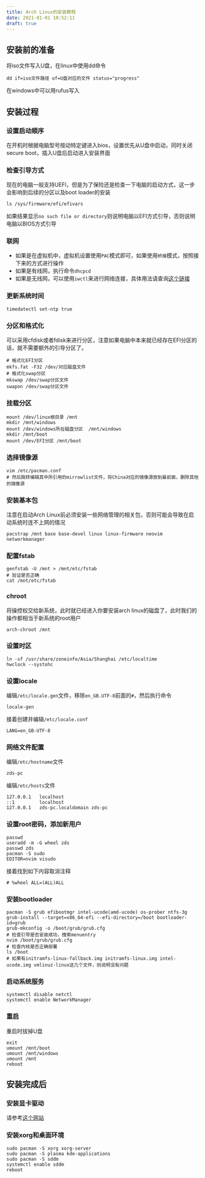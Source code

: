 ```yaml
---
title: Arch Linux的安装教程
date: 2021-01-01 10:52:11
draft: true
---
```


## 安装前的准备

将iso文件写入U盘，在linux中使用dd命令

```
dd if=iso文件路径 of=U盘对应的文件 status="progress"
```

在windows中可以用rufus写入

## 安装过程

### 设置启动顺序

在开机时根据电脑型号按动特定键进入bios，设置优先从U盘中启动，同时关闭secure boot，插入U盘后启动进入安装界面

### 检查引导方式

现在的电脑一般支持UEFI，但是为了保险还是检查一下电脑的启动方式，这一步会影响到后续的分区以及boot loader的安装

```
ls /sys/firmware/efi/efivars
```

如果结果显示`no such file or directory`则说明电脑以EFI方式引导，否则说明电脑以BIOS方式引导

### 联网

+ 如果是在虚拟机中，虚拟机设置使用`PAC`模式即可，如果使用`桥接`模式，按照接下来的方式进行操作
+ 如果是有线网，执行命令`dhcpcd`
+ 如果是无线网，可以使用`iwctl`来进行网络连接，具体用法请查询[这个链接](https://wiki.archlinux.org/index.php/Iwd_)
### 更新系统时间

```
timedatectl set-ntp true
```

### 分区和格式化

可以采用cfdisk或者fdisk来进行分区，注意如果电脑中本来就已经存在EFI分区的话，就不需要额外的引导分区了。

```
# 格式化EFI分区
mkfs.fat -F32 /dev/对应磁盘文件
# 格式化swap分区
mkswap /dev/swap分区文件
swapon /dev/swap分区文件
```

### 挂载分区

```
mount /dev/linux根目录 /mnt
mkdir /mnt/windows
mount /dev/windows所在磁盘分区  /mnt/windows
mkdir /mnt/boot
mount /dev/EFI分区 /mnt/boot
```

### 选择镜像源

```
vim /etc/pacman.conf
# 然后跳转编辑其中所引用的mirrowlist文件，将China对应的镜像源放到最前面，删除其他的镜像源
```

### 安装基本包

注意在启动Arch Linux前必须安装一些网络管理的相关包，否则可能会导致在启动系统时连不上网的情况

```
pacstrap /mnt base base-devel linux linux-firmware neovim networkmanager
```

### 配置fstab

```
genfstab -U /mnt > /mnt/etc/fstab
# 验证是否正确
cat /mnt/etc/fstab
```

### chroot

将操控权交给新系统，此时就已经进入你要安装arch linux的磁盘了，此时我们的操作都相当于新系统的root用户

```
arch-chroot /mnt
```

### 设置时区

```
ln -sf /usr/share/zoneinfo/Asia/Shanghai /etc/localtime
hwclock --systohc
```

### 设置locale

编辑`/etc/locale.gen`文件，移除`en_GB.UTF-8`前面的`#`，然后执行命令

```
locale-gen
```

接着创建并编辑`/etc/locale.conf`

```
LANG=en_GB-UTF-8
```
### 网络文件配置

编辑`/etc/hostname`文件

```
zds-pc
```

编辑`/etc/hosts`文件

```
127.0.0.1   localhost
::1         localhost
127.0.0.1   zds-pc.localdomain zds-pc
```

### 设置root密码，添加新用户

```
passwd
useradd -m -G wheel zds
passwd zds
pacman -S sudo
EDITOR=nvim visudo
```

接着找到如下内容取消注释

```
# %wheel ALL=(ALL)ALL
```

### 安装bootloader

```
pacman -S grub efibootmgr intel-ucode(amd-ucode) os-prober ntfs-3g
grub-install --target=x86_64-efi --efi-directory=/boot bootloader-id=grub
grub-mkconfig -o /boot/grub/grub.cfg
# 检查引导是否安装成功，搜索menuentry
nvim /boot/grub/grub.cfg
# 检查内核是否正确部署
ls /boot
# 如果有initramfs-linux-fallback.img initramfs-linux.img intel-ucode.img vmlinuz-linux这几个文件，则说明没有问题
```

### 启动系统服务

```
systemctl disable netctl
systemctl enable NetworkManager
```

### 重启

重启时拔掉U盘

```
exit
umount /mnt/boot
umount /mnt/windows
umount /mnt
reboot
```

## 安装完成后

### 安装显卡驱动

请参考[这个网站](https://wiki.archlinux.org/index.php/Xorg#Driver_installation)

### 安装xorg和桌面环境

```
sudo pacman -S xorg xorg-server
sudo pacman -S plasma kde-applications
sudo pacman -S sddm
systemctl enable sddm
reboot
```
